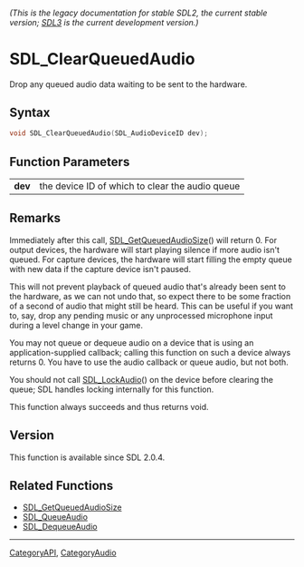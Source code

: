 ###### (This is the legacy documentation for stable SDL2, the current stable version; [SDL3](https://wiki.libsdl.org/SDL3/) is the current development version.)
# SDL_ClearQueuedAudio

Drop any queued audio data waiting to be sent to the hardware.

## Syntax

```c
void SDL_ClearQueuedAudio(SDL_AudioDeviceID dev);

```

## Function Parameters

|             |                                                 |
| ----------- | ----------------------------------------------- |
| **dev**     | the device ID of which to clear the audio queue |

## Remarks

Immediately after this call,
[SDL_GetQueuedAudioSize](SDL_GetQueuedAudioSize)() will return 0. For
output devices, the hardware will start playing silence if more audio isn't
queued. For capture devices, the hardware will start filling the empty
queue with new data if the capture device isn't paused.

This will not prevent playback of queued audio that's already been sent to
the hardware, as we can not undo that, so expect there to be some fraction
of a second of audio that might still be heard. This can be useful if you
want to, say, drop any pending music or any unprocessed microphone input
during a level change in your game.

You may not queue or dequeue audio on a device that is using an
application-supplied callback; calling this function on such a device
always returns 0. You have to use the audio callback or queue audio, but
not both.

You should not call [SDL_LockAudio](SDL_LockAudio)() on the device before
clearing the queue; SDL handles locking internally for this function.

This function always succeeds and thus returns void.

## Version

This function is available since SDL 2.0.4.

## Related Functions

* [SDL_GetQueuedAudioSize](SDL_GetQueuedAudioSize)
* [SDL_QueueAudio](SDL_QueueAudio)
* [SDL_DequeueAudio](SDL_DequeueAudio)

----
[CategoryAPI](CategoryAPI), [CategoryAudio](CategoryAudio)


